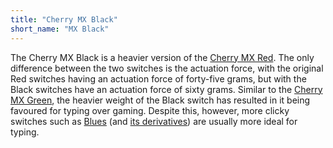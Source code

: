 ```yaml
---
title: "Cherry MX Black"
short_name: "MX Black"
---
```


The Cherry MX Black is a heavier version of the [Cherry MX Red](/switches/cherry-red). The only difference between the two switches is the actuation force, with the original Red switches having an actuation force of forty-five grams, but with the Black switches have an actuation force of sixty grams. Similar to the [Cherry MX Green](/switches/cherry-green), the heavier weight of the Black switch has resulted in it being favoured for typing over gaming. Despite this, however, more clicky switches such as [Blues](/switches/cherry-blue) (and [its derivatives](/switches/cherry-green)) are usually more ideal for typing.
